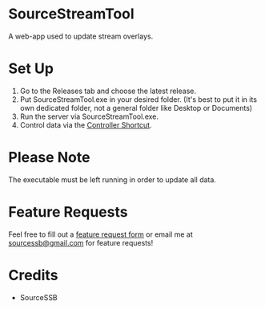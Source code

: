 
# SourceStreamTool
A web-app used to update stream overlays.

# Set Up
1. Go to the Releases tab and choose the latest release.
2. Put SourceStreamTool.exe in your desired folder. (It's best to put it in its own dedicated folder, not a general folder like Desktop or Documents)
3. Run the server via SourceStreamTool.exe.
4. Control data via the [Controller Shortcut](http://localhost:5000/).

# Please Note
The executable must be left running in order to update all data.

# Feature Requests
Feel free to fill out a [feature request form](https://docs.google.com/forms/d/e/1FAIpQLSfelN7yE6UQMdmEjFPVqRwA8UQfZCwiILYk8GxvQOBBd6IF0w/viewform) or email me at sourcessb@gmail.com for feature requests!

# Credits
- SourceSSB
